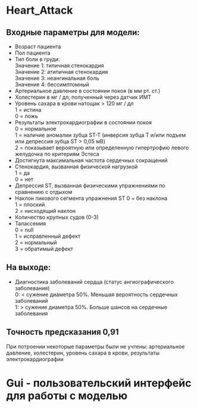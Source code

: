 # Heart_Attack

## Входные параметры для модели:  
  - Возраст пациента
  - Пол пациента
  - Тип боли в груди:<br>
    Значение 1: типичная стенокардия<br>
    Значение 2: атипичная стенокардия<br>
    Значение 3: неангинальная боль<br>
    Значение 4: бессимптомный<br>
  - Артериальное давление в состоянии покоя (в мм рт. ст.)
  - Холестерин в мг / дл, полученный через датчик ИМТ
  - Уровень сахара в крови натощак > 120 мг / дл<br>
    1 = истина<br>
    0 = ложь
  - Результаты электрокардиографии в состоянии покоя<br>
    0 = нормальное<br>
    1 = наличие аномалии зубца ST-T (инверсия зубца Т и/или подъем или депрессия зубца ST > 0,05 мВ)<br>
    2 = показывает вероятную или определенную гипертрофию левого желудочка по критериям Эстеса
  - Достигнута максимальная частота сердечных сокращений
  - Стенокардия, вызванная физической нагрузкой<br>
    1 = да<br>
    0 = нет
  - Депрессия ST, вызванная физическими упражнениями по сравнению с отдыхом
  - Наклон пикового сегмента упражнения ST
    0 = без наклона<br>
    1 = плоский<br>
    2 = нисходящий наклон
  - Количество крупных судов (0-3)
  - Талассемия<br>
    0 = null<br>
    1 = исправленный дефект<br>
    2 = нормальный<br>
    3 = обратимый дефект

## На выходе: 
  - Диагностика заболеваний сердца (статус ангиографического заболевания)<br>
      0: < сужение диаметра 50%. Меньшая вероятность сердечных заболеваний<br>
      1: > сужение диаметра 50%. Больше шансов на сердечные заболевания

## Точность предсказания   0,91
При потроении некоторые параметры были не учтены: артериальное давление, холестерин, уровень сахара в крови, результаты электрокардиографии
# Gui - пользовательский интерфейс для работы с моделью
